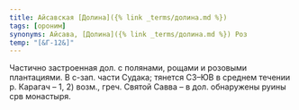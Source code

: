 ```yaml
---
title: Айсавская [Долина]({% link _terms/долина.md %})
tags: [ороним]
synonyms: Айсава, [Долина]({% link _terms/долина.md %}) Роз
temp: "[&Г-12&]"
---
```


Частично застроенная дол. с полянами, рощами и розовыми плантациями. В с-зап.
части Судака; тянется СЗ–ЮВ в среднем течении р. Карагач – 1, 2) возм., греч.
Святой Савва – в дол. обнаружены руины срв монастыря.

